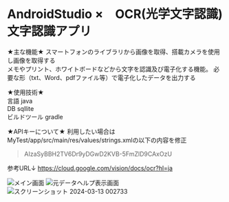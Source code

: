 # AndroidStudio ×　OCR(光学文字認識) 文字認識アプリ

★主な機能★
スマートフォンのライブラリから画像を取得、搭載カメラを使用し画像を取得する  
メモやプリント、ホワイトボードなどから文字を認識及び電子化する機能。 必要な形（txt、Word、pdfファイル等）で電子化したデータを出力する  

★使用技術★  
言語 java    
DB sqllite  
ビルドツール gradle

★APIキーについて★
利用したい場合はMyTest/app/src/main/res/values/strings.xmlの以下の内容を修正

>    <!--追加-->
>    <!-- Vision APIのAPIキーを設定 -->
>    <!-- 例えば、APIキーが「abcdefg12345」の場合次のように指定します -->
>   <!-- このプロジェクトを動作させたい場合自身でAPIキーを発行してください-->
>    <string name="vision_api_key">AIzaSyBBH2TV6Dr9yDGwD2KVB-5FmZlD9CAxOzU</string>


参考URL↓
https://cloud.google.com/vision/docs/ocr?hl=ja


![メイン画面](https://github.com/mshtwtnb0219/Past_photo/assets/77442526/6ff32a87-4b3b-4f42-a450-78f87b9918e4)
![元データヘルプ表示画面](https://github.com/mshtwtnb0219/Past_photo/assets/77442526/cccac6d9-e727-4acf-b6ba-85c63288dd6b)
![スクリーンショット 2024-03-13 002733](https://github.com/mshtwtnb0219/Past_photo/assets/77442526/22719adf-125d-4e8f-9e19-b11738da9bd8)
